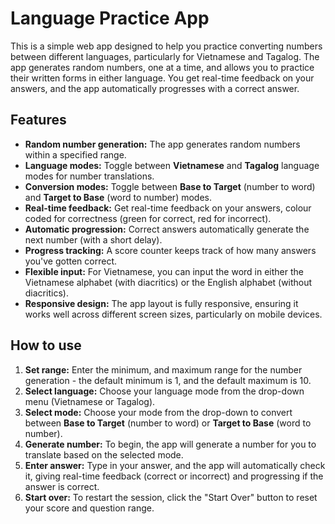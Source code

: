 # Language Practice App

This is a simple web app designed to help you practice converting numbers between different languages, particularly for Vietnamese and Tagalog. The app generates random numbers, one at a time, and allows you to practice their written forms in either language. You get real-time feedback on your answers, and the app automatically progresses with a correct answer.

## Features
- **Random number generation:** The app generates random numbers within a specified range.
- **Language modes:** Toggle between **Vietnamese** and **Tagalog** language modes for number translations.
- **Conversion modes:** Toggle between **Base to Target** (number to word) and **Target to Base** (word to number) modes.
- **Real-time feedback:** Get real-time feedback on your answers, colour coded for correctness (green for correct, red for incorrect).
- **Automatic progression:** Correct answers automatically generate the next number (with a short delay).
- **Progress tracking:** A score counter keeps track of how many answers you've gotten correct.
- **Flexible input:** For Vietnamese, you can input the word in either the Vietnamese alphabet (with diacritics) or the English alphabet (without diacritics).
- **Responsive design:** The app layout is fully responsive, ensuring it works well across different screen sizes, particularly on mobile devices.

## How to use
1. **Set range:** Enter the minimum, and maximum range for the number generation - the default minimum is 1, and the default maximum is 10.
2. **Select language:** Choose your language mode from the drop-down menu (Vietnamese or Tagalog).
3. **Select mode:** Choose your mode from the drop-down to convert between **Base to Target** (number to word) or **Target to Base** (word to number).
4. **Generate number:** To begin, the app will generate a number for you to translate based on the selected mode.
5. **Enter answer:** Type in your answer, and the app will automatically check it, giving real-time feedback (correct or incorrect) and progressing if the answer is correct.
6. **Start over:** To restart the session, click the "Start Over" button to reset your score and question range.
